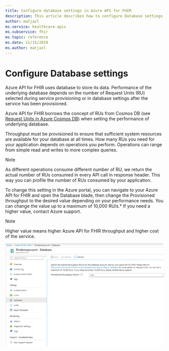 ```yaml
---
title: Configure database settings in Azure API for FHIR
description: This article describes how to configure Database settings in Azure API for FHIR
author: matjazl
ms.service: healthcare-apis
ms.subservice: fhir
ms.topic: reference 
ms.date: 11/15/2019
ms.author: matjazl
---
```

# Configure Database settings 

Azure API for FHIR uses database to store its data. Performance of the underlying database depends on the number of Request Units (RU) selected during service provisioning or in database settings after the service has been provisioned.

Azure API for FHIR borrows the concept of RUs from Cosmos DB (see [Request Units in Azure Cosmos DB](https://docs.microsoft.com/azure/cosmos-db/request-units)) when setting the performance of underlying database. 

Throughput must be provisioned to ensure that sufficient system resources are available for your database at all times. How many RUs you need for your application depends on operations you perform. Operations can range from simple read and writes to more complex queries. 

> [!NOTE]
> As different operations consume different number of RU, we return the actual number of RUs consumed in every API call in response header. This way you can profile the number of RUs consumed by your application.

To change this setting in the Azure portal, you can navigate to your Azure API for FHIR and open the Database blade, then change the Provisioned throughput to the desired value depending on your performance needs. You can change the value up to a maximum of 10,000 RU/s.* If you need a higher value, contact Azure support.

> [!NOTE] 
> Higher value means higher Azure API for FHIR throughput and higher cost of the service.

![Config Cosmos DB](media/database/database-settings.png)
